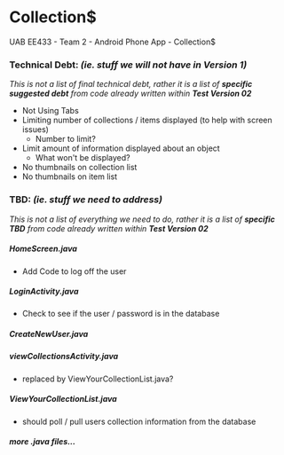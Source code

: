 Collection$
===========

UAB EE433 - Team 2 - Android Phone App - Collection$

### Technical Debt: _(ie. stuff we will not have in Version 1)_

_This is not a list of final technical debt, rather it is a list of **specific suggested debt** from code already written within **Test Version 02**_

*	Not Using Tabs
*	Limiting number of collections / items displayed (to help with screen issues)
	*	Number to limit?
*	Limit amount of information displayed about an object
	*	What won't be displayed?
*	No thumbnails on collection list
*	No thumbnails on item list

### TBD: _(ie. stuff we need to address)_

_This is not a list of everything we need to do, rather it is a list of **specific TBD** from code already written within **Test Version 02**_

##### HomeScreen.java

*	Add Code to log off the user

##### LoginActivity.java

*	Check to see if the user / password is in the database

##### CreateNewUser.java

##### viewCollectionsActivity.java

*	replaced by ViewYourCollectionList.java? 

##### ViewYourCollectionList.java

*	should poll / pull users collection information from the database

##### more .java files...

